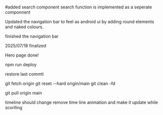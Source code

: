#added search component
search function is implemented as a seperate componnent

Updated the navigation bar to feel as android ui by adding round elements and naked colours.

finished the navigation bar

2025/07/18 finalized

Hero page done!

npm run deploy

restore last commti

git fetch origin
git reset --hard origin/main
git clean -fd

git pull origin main

timeline should change
remove time line animation  and make it update while scorlling


